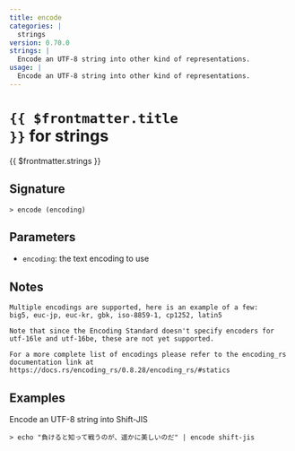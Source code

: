 ```yaml
---
title: encode
categories: |
  strings
version: 0.70.0
strings: |
  Encode an UTF-8 string into other kind of representations.
usage: |
  Encode an UTF-8 string into other kind of representations.
---
```


# <code>{{ $frontmatter.title }}</code> for strings

<div class='command-title'>{{ $frontmatter.strings }}</div>

## Signature

```> encode (encoding)```

## Parameters

 -  `encoding`: the text encoding to use

## Notes
```text
Multiple encodings are supported, here is an example of a few:
big5, euc-jp, euc-kr, gbk, iso-8859-1, cp1252, latin5

Note that since the Encoding Standard doesn't specify encoders for utf-16le and utf-16be, these are not yet supported.

For a more complete list of encodings please refer to the encoding_rs
documentation link at https://docs.rs/encoding_rs/0.8.28/encoding_rs/#statics
```
## Examples

Encode an UTF-8 string into Shift-JIS
```shell
> echo "負けると知って戦うのが、遥かに美しいのだ" | encode shift-jis
```
